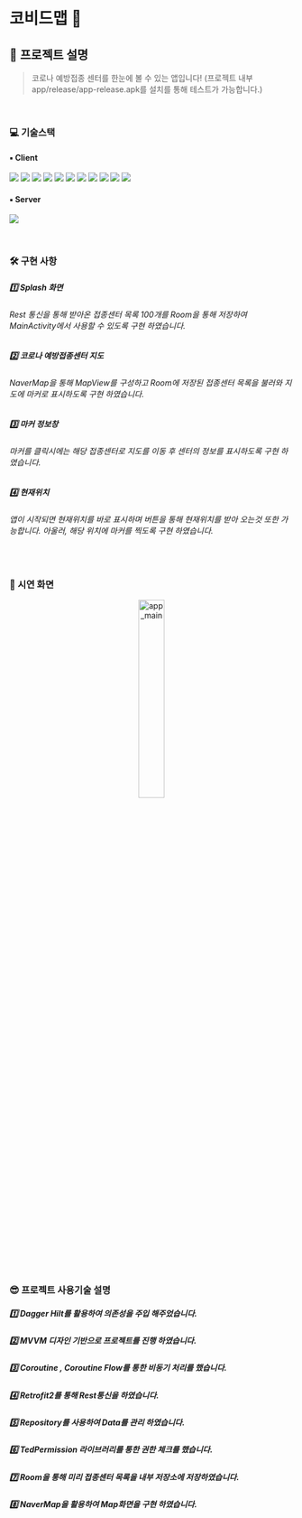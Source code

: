 # 코비드맵 🦠
## 🤔 프로젝트 설명

> 코로나 예방접종 센터를 한눈에 볼 수 있는 앱입니다! (프로젝트 내부 app/release/app-release.apk를 설치를 통해 테스트가 가능합니다.)

<br>

### 💻 기술스택 
#### ▪️ Client
<p>
 <img src="https://img.shields.io/badge/Anroid-3DDC84?style=for-the-badge&logo=Android&logoColor=white">
 <img src="https://img.shields.io/badge/Kotlin-7F52FF?style=for-the-badge&logo=Kotlin&logoColor=white">
 <img src="https://img.shields.io/badge/Retrofit2-3E4348?style=for-the-badge&logo=Square&logoColor=white">
 <img src="https://img.shields.io/badge/OkHttp-3E4348?style=for-the-badge&logo=Square&logoColor=white">
 <img src="https://img.shields.io/badge/NaverMap-03C75A?style=for-the-badge&logo=Naver&logoColor=white">
 <img src="https://img.shields.io/badge/Room-003B57?style=for-the-badge&logo=Sqlite&logoColor=white">
 <img src="https://img.shields.io/badge/MVVM-3DDC84?style=for-the-badge&logo=&logoColor=white">
 <img src="https://img.shields.io/badge/Coroutine-3DDC84?style=for-the-badge&logo=&logoColor=white">
 <img src="https://img.shields.io/badge/DataBinding-0F9D58?style=for-the-badge&logo=&logoColor=white">
 <img src="https://img.shields.io/badge/Hilt-0F9D58?style=for-the-badge&logo=&logoColor=white">
 <img src="https://img.shields.io/badge/TedPermission-0F9D58?style=for-the-badge&logo=&logoColor=white">
</p>

#### ▪️ Server
<p>
 <img src="https://img.shields.io/badge/OpenAPI-40AEF0?style=for-the-badge&logo=&logoColor=white">
</p>

<br>

### 🛠 구현 사항
##### 1️⃣ Splash 화면
###### Rest 통신을 통해 받아온 접종센터 목록 100개를 Room을 통해 저장하여 MainActivity에서 사용할 수 있도록 구현 하였습니다.

##### 2️⃣ 코로나 예방접종센터 지도
###### NaverMap을 통해 MapView를 구성하고 Room에 저장된 접종센터 목록을 불러와 지도에 마커로 표시하도록 구현 하였습니다.

##### 3️⃣ 마커 정보창
###### 마커를 클릭시에는 해당 접종센터로 지도를 이동 후 센터의 정보를 표시하도록 구현 하였습니다.

##### 4️⃣ 현재위치 
###### 앱이 시작되면 현재위치를 바로 표시하며 버튼을 통해 현재위치를 받아 오는것 또한 가능합니다. 아울러, 해당 위치에 마커를 찍도록 구현 하였습니다.

<br>

### 🎥 시연 화면
<div align="center">
 <img width="30%" alt="app_main" src="https://user-images.githubusercontent.com/65700842/225917789-2a3a4da5-5b72-4caf-9d59-5790db77c1cc.gif">
</div>

<br>

### 😎 프로젝트 사용기술 설명
##### 1️⃣ Dagger Hilt를 활용하여 의존성을 주입 해주었습니다.
##### 2️⃣ MVVM 디자인 기반으로 프로젝트를 진행 하였습니다.
##### 3️⃣ Coroutine , Coroutine Flow를 통한 비동기 처리를 했습니다.
##### 4️⃣ Retrofit2를 통해 Rest통신을 하였습니다.
##### 5️⃣ Repository를 사용하여 Data를 관리 하였습니다.
##### 6️⃣ TedPermission 라이브러리를 통한 권한 체크를 했습니다.
##### 7️⃣ Room을 통해 미리 접종센터 목록을 내부 저장소에 저장하였습니다.
##### 8️⃣ NaverMap을 활용하여 Map화면을 구현 하였습니다.
